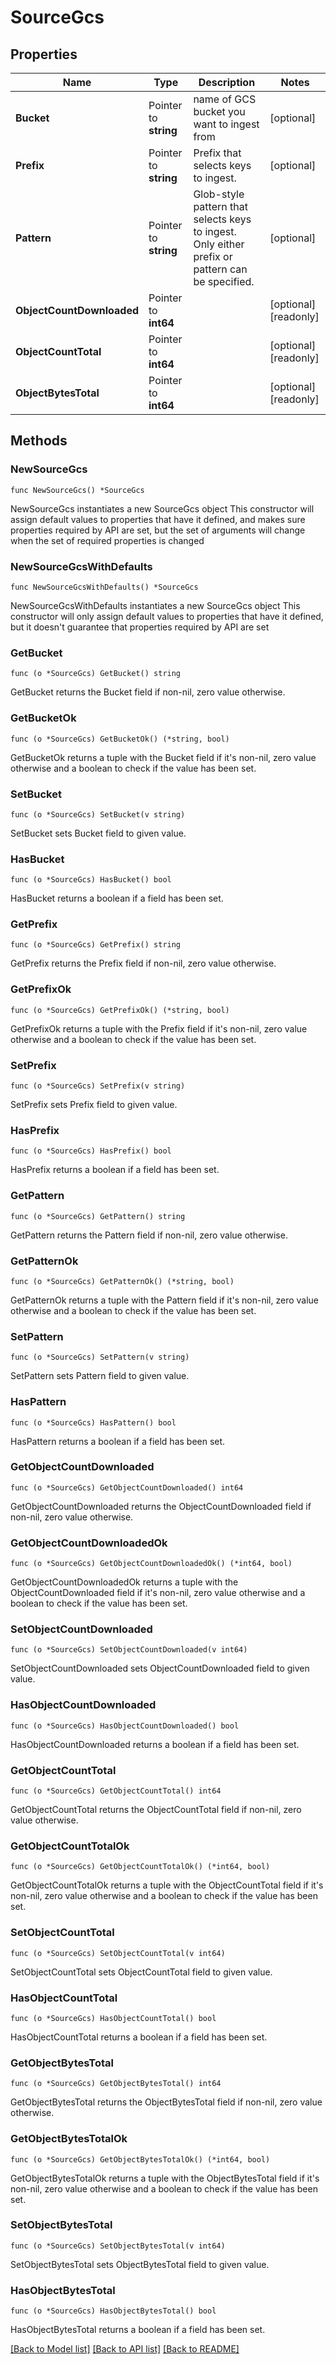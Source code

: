 # SourceGcs

## Properties

Name | Type | Description | Notes
------------ | ------------- | ------------- | -------------
**Bucket** | Pointer to **string** | name of GCS bucket you want to ingest from | [optional] 
**Prefix** | Pointer to **string** | Prefix that selects keys to ingest. | [optional] 
**Pattern** | Pointer to **string** | Glob-style pattern that selects keys to ingest. Only either prefix or pattern can be specified. | [optional] 
**ObjectCountDownloaded** | Pointer to **int64** |  | [optional] [readonly] 
**ObjectCountTotal** | Pointer to **int64** |  | [optional] [readonly] 
**ObjectBytesTotal** | Pointer to **int64** |  | [optional] [readonly] 

## Methods

### NewSourceGcs

`func NewSourceGcs() *SourceGcs`

NewSourceGcs instantiates a new SourceGcs object
This constructor will assign default values to properties that have it defined,
and makes sure properties required by API are set, but the set of arguments
will change when the set of required properties is changed

### NewSourceGcsWithDefaults

`func NewSourceGcsWithDefaults() *SourceGcs`

NewSourceGcsWithDefaults instantiates a new SourceGcs object
This constructor will only assign default values to properties that have it defined,
but it doesn't guarantee that properties required by API are set

### GetBucket

`func (o *SourceGcs) GetBucket() string`

GetBucket returns the Bucket field if non-nil, zero value otherwise.

### GetBucketOk

`func (o *SourceGcs) GetBucketOk() (*string, bool)`

GetBucketOk returns a tuple with the Bucket field if it's non-nil, zero value otherwise
and a boolean to check if the value has been set.

### SetBucket

`func (o *SourceGcs) SetBucket(v string)`

SetBucket sets Bucket field to given value.

### HasBucket

`func (o *SourceGcs) HasBucket() bool`

HasBucket returns a boolean if a field has been set.

### GetPrefix

`func (o *SourceGcs) GetPrefix() string`

GetPrefix returns the Prefix field if non-nil, zero value otherwise.

### GetPrefixOk

`func (o *SourceGcs) GetPrefixOk() (*string, bool)`

GetPrefixOk returns a tuple with the Prefix field if it's non-nil, zero value otherwise
and a boolean to check if the value has been set.

### SetPrefix

`func (o *SourceGcs) SetPrefix(v string)`

SetPrefix sets Prefix field to given value.

### HasPrefix

`func (o *SourceGcs) HasPrefix() bool`

HasPrefix returns a boolean if a field has been set.

### GetPattern

`func (o *SourceGcs) GetPattern() string`

GetPattern returns the Pattern field if non-nil, zero value otherwise.

### GetPatternOk

`func (o *SourceGcs) GetPatternOk() (*string, bool)`

GetPatternOk returns a tuple with the Pattern field if it's non-nil, zero value otherwise
and a boolean to check if the value has been set.

### SetPattern

`func (o *SourceGcs) SetPattern(v string)`

SetPattern sets Pattern field to given value.

### HasPattern

`func (o *SourceGcs) HasPattern() bool`

HasPattern returns a boolean if a field has been set.

### GetObjectCountDownloaded

`func (o *SourceGcs) GetObjectCountDownloaded() int64`

GetObjectCountDownloaded returns the ObjectCountDownloaded field if non-nil, zero value otherwise.

### GetObjectCountDownloadedOk

`func (o *SourceGcs) GetObjectCountDownloadedOk() (*int64, bool)`

GetObjectCountDownloadedOk returns a tuple with the ObjectCountDownloaded field if it's non-nil, zero value otherwise
and a boolean to check if the value has been set.

### SetObjectCountDownloaded

`func (o *SourceGcs) SetObjectCountDownloaded(v int64)`

SetObjectCountDownloaded sets ObjectCountDownloaded field to given value.

### HasObjectCountDownloaded

`func (o *SourceGcs) HasObjectCountDownloaded() bool`

HasObjectCountDownloaded returns a boolean if a field has been set.

### GetObjectCountTotal

`func (o *SourceGcs) GetObjectCountTotal() int64`

GetObjectCountTotal returns the ObjectCountTotal field if non-nil, zero value otherwise.

### GetObjectCountTotalOk

`func (o *SourceGcs) GetObjectCountTotalOk() (*int64, bool)`

GetObjectCountTotalOk returns a tuple with the ObjectCountTotal field if it's non-nil, zero value otherwise
and a boolean to check if the value has been set.

### SetObjectCountTotal

`func (o *SourceGcs) SetObjectCountTotal(v int64)`

SetObjectCountTotal sets ObjectCountTotal field to given value.

### HasObjectCountTotal

`func (o *SourceGcs) HasObjectCountTotal() bool`

HasObjectCountTotal returns a boolean if a field has been set.

### GetObjectBytesTotal

`func (o *SourceGcs) GetObjectBytesTotal() int64`

GetObjectBytesTotal returns the ObjectBytesTotal field if non-nil, zero value otherwise.

### GetObjectBytesTotalOk

`func (o *SourceGcs) GetObjectBytesTotalOk() (*int64, bool)`

GetObjectBytesTotalOk returns a tuple with the ObjectBytesTotal field if it's non-nil, zero value otherwise
and a boolean to check if the value has been set.

### SetObjectBytesTotal

`func (o *SourceGcs) SetObjectBytesTotal(v int64)`

SetObjectBytesTotal sets ObjectBytesTotal field to given value.

### HasObjectBytesTotal

`func (o *SourceGcs) HasObjectBytesTotal() bool`

HasObjectBytesTotal returns a boolean if a field has been set.


[[Back to Model list]](../README.md#documentation-for-models) [[Back to API list]](../README.md#documentation-for-api-endpoints) [[Back to README]](../README.md)


